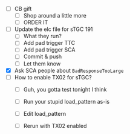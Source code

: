 - [ ] CB gift
  - [ ] Shop around a little more
  - [ ] ORDER IT
- [ ] Update the elc file for sTGC 191
  - [ ] What they run?
  - [ ] Add pad trigger TTC
  - [ ] Add pad trigger SCA
  - [ ] Commit & push
  - [ ] Let them know
- [x] Ask SCA people about `BadResponseTooLarge`
- [ ] How to enable TX02 for sTGC?
  - [ ] Guh, you gotta test tonight I think
  - [ ] Run your stupid load_pattern as-is
  - [ ] Edit load_pattern
  - [ ] Rerun with TX02 enabled
  
